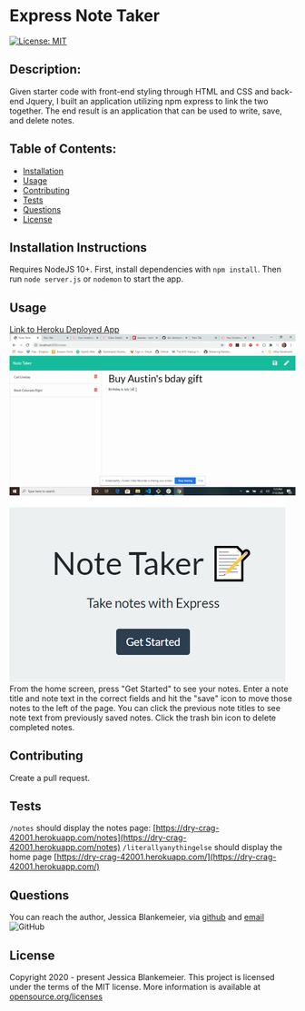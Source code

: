 # Express Note Taker
[![License: MIT](https://img.shields.io/badge/License-MIT-yellow.svg)](https://opensource.org/licenses/MIT)
## Description:  
 Given starter code with front-end styling through HTML and CSS and back-end Jquery, I built an application utilizing npm express to link the two together. The end result is an application that can be used to write, save, and delete notes. 

    
## Table of Contents:
* [Installation](#installation-instructions)
* [Usage](#usage)
* [Contributing](#contributing)
* [Tests](#tests)
* [Questions](#questions)
* [License](#license-info)

## Installation Instructions
Requires NodeJS 10+. First, install dependencies with `npm install`. Then run `node server.js` or `nodemon` to start the app. 

## Usage
[Link to Heroku Deployed App](https://dry-crag-42001.herokuapp.com/)
![Demonstration](https://github.com/jessicablank/note-taker/blob/master/demo.gif)
![Homepage](https://github.com/jessicablank/note-taker/blob/master/homepage.PNG)
From the home screen, press "Get Started" to see your notes. Enter a note title and note text in the correct fields and hit the "save" icon to move those notes to the left of the page. You can click the previous note titles to see note text from previously saved notes. Click the trash bin icon to delete completed notes. 

## Contributing
Create a pull request. 

## Tests
`/notes` should display the notes page: [https://dry-crag-42001.herokuapp.com/notes](https://dry-crag-42001.herokuapp.com/notes)
`/literallyanythingelse` should display the home page [https://dry-crag-42001.herokuapp.com/](https://dry-crag-42001.herokuapp.com/)

## Questions
You can reach the author, Jessica Blankemeier,  via [github](http://github.com/jessicablank) and [email](mailto:jessicablankemeier@gmail.com)
![GitHub](https://img.shields.io/github/followers/jessicablank?label=follow&style=social)

## License
Copyright 2020 - present Jessica Blankemeier.
This project is licensed under the terms of the MIT license. 
More information is available at [opensource.org/licenses](https://opensource.org/licenses/MIT)
